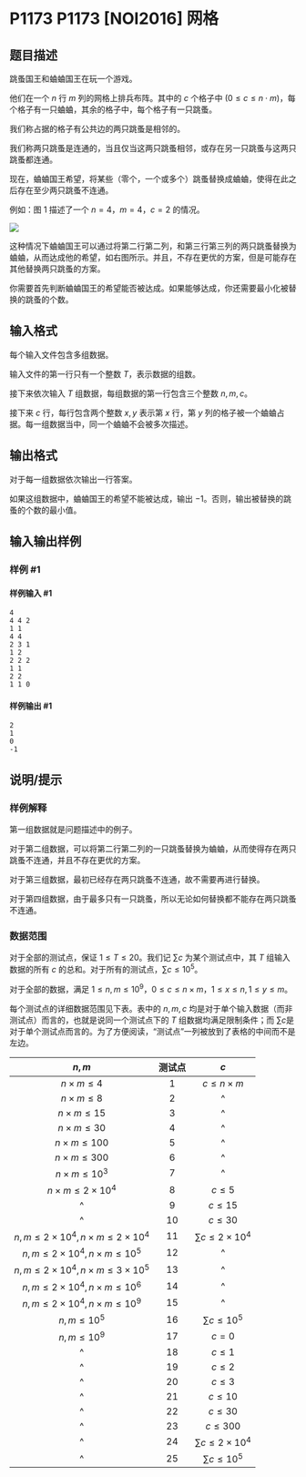 # P1173 P1173 [NOI2016] 网格

## 题目描述

跳蚤国王和蛐蛐国王在玩一个游戏。

他们在一个 $n$ 行 $m$ 列的网格上排兵布阵。其中的 $c$ 个格子中 $(0 \leq c \leq n\cdot m)$，每个格子有一只蛐蛐，其余的格子中，每个格子有一只跳蚤。

我们称占据的格子有公共边的两只跳蚤是相邻的。

我们称两只跳蚤是连通的，当且仅当这两只跳蚤相邻，或存在另一只跳蚤与这两只跳蚤都连通。

现在，蛐蛐国王希望，将某些（零个，一个或多个）跳蚤替换成蛐蛐，使得在此之后存在至少两只跳蚤不连通。

例如：图 $1$ 描述了一个 $n=4$，$m=4$，$c=2$ 的情况。

![](https://cdn.luogu.com.cn/upload/image_hosting/96tey4uv.png)

这种情况下蛐蛐国王可以通过将第二行第二列，和第三行第三列的两只跳蚤替换为蛐蛐，从而达成他的希望，如右图所示。并且，不存在更优的方案，但是可能存在其他替换两只跳蚤的方案。

你需要首先判断蛐蛐国王的希望能否被达成。如果能够达成，你还需要最小化被替换的跳蚤的个数。

## 输入格式

每个输入文件包含多组数据。

输入文件的第一行只有一个整数 $T$，表示数据的组数。

接下来依次输入 $T$ 组数据，每组数据的第一行包含三个整数 $n, m, c$。

接下来 $c$ 行，每行包含两个整数 $x, y$ 表示第 $x$ 行，第 $y$ 列的格子被一个蛐蛐占据。每一组数据当中，同一个蛐蛐不会被多次描述。

## 输出格式

对于每一组数据依次输出一行答案。

如果这组数据中，蛐蛐国王的希望不能被达成，输出 $-1$。否则，输出被替换的跳蚤的个数的最小值。

## 输入输出样例

### 样例 #1

#### 样例输入 #1

```
4
4 4 2
1 1
4 4
2 3 1
1 2
2 2 2
1 1
2 2
1 1 0
```

#### 样例输出 #1

```
2
1
0
-1
```

## 说明/提示

### 样例解释

第一组数据就是问题描述中的例子。

对于第二组数据，可以将第二行第二列的一只跳蚤替换为蛐蛐，从而使得存在两只跳蚤不连通，并且不存在更优的方案。

对于第三组数据，最初已经存在两只跳蚤不连通，故不需要再进行替换。

对于第四组数据，由于最多只有一只跳蚤，所以无论如何替换都不能存在两只跳蚤不连通。

### 数据范围

对于全部的测试点，保证 $1 \leq T \leq 20$。我们记 $\sum c$ 为某个测试点中，其 $T$ 组输入数据的所有 $c$ 的总和。对于所有的测试点，$\sum c \leq 10^5$。

对于全部的数据，满足 $1 \leq n,m \leq 10^9$，$0 \leq c \leq n \times m$，$1 \leq x \leq n, 1 \leq y \leq m$。

每个测试点的详细数据范围见下表。表中的 $n,m,c$ 均是对于单个输入数据（而非测试点）而言的，也就是说同一个测试点下的 $T$ 组数据均满足限制条件；而 $\sum c$是对于单个测试点而言的。为了方便阅读，“测试点”一列被放到了表格的中间而不是左边。 

| $n,m$ | 测试点 | $c$ |
| :----------: | :----------: | :----------: |
| $n\times m\leq 4$ | $1$ | $c\leq n\times m$ |
| $n\times m\leq 8$ | $2$ | ^ |
| $n\times m\leq 15$ | $3$ | ^ |
| $n\times m\leq 30$ |  $4$| ^ |
| $n\times m\leq 100$ | $5$ | ^ |
| $n\times m\leq 300$ | $6$ | ^ |
| $n\times m\leq 10^3$ | $7$ | ^ |
| $n\times m\leq 2\times 10^4$ | $8$ | $c\leq 5$ |
| ^ | $9$ | $c\leq 15$ |
| ^ | $10$ | $c\leq 30$ |
| $n,m\leq 2\times 10^4,n\times m\leq2\times 10^4$ | $11$ | $\sum c\leq 2\times 10^4$ |
| $n,m\leq 2\times 10^4,n\times m\leq10^5$  | $12$ | ^ |
| $n,m\leq 2\times 10^4,n\times m\leq3\times 10^5$ | $13$ | ^ |
| $n,m\leq 2\times 10^4,n\times m\leq10^6$ | $14$ | ^ |
| $n,m\leq 2\times 10^4,n\times m\leq 10^9$ | $15$ | ^ |
| $n,m\leq 10^5$ | $16$ | $\sum c\leq 10^5$ |
| $n,m\leq 10^9$ | $17$ | $c=0$ |
| ^ | $18$ | $c\leq 1$ |
| ^ | $19$ | $c\leq 2$ |
| ^ | $20$ | $c\leq 3$ |
| ^ | $21$ | $c\leq 10$ |
| ^ | $22$ | $c\leq 30$ |
| ^ | $23$ | $c\leq 300$ |
| ^ | $24$ | $\sum c\leq 2 \times 10^4$ |
| ^ | $25$ | $\sum c\leq   10^5$ |

